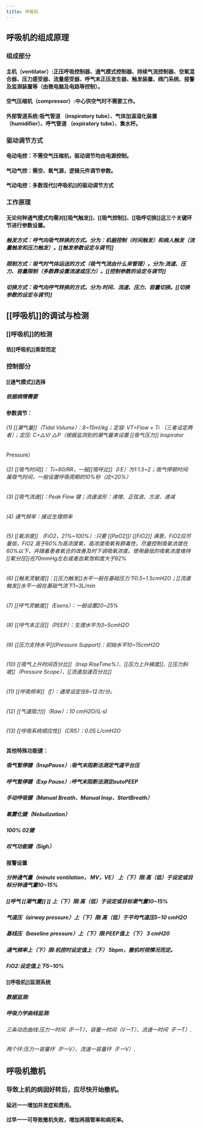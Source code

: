 ```yaml
---
title: 呼吸机
---
```


## 呼吸机的组成原理
### 组成部分
#### 主机（ventilator）:正压呼吸控制器、通气模式控制器、持续气流控制器、空氧混合器、压力感受器、流量感受器、呼气末正压发生器、触发装置、阀门系统、报警及监测装置等（由微电脑及电路等控制）。
#### 空气压缩机（compressor）:中心供空气时不需要工作。
#### 外部管道系统:吸气管道 （inspiratory tube）、气体加温湿化装置（humidifier）、呼气管道 （expiratory tube）、集水杯。
### 驱动调节方式
#### 电动电控：不需空气压缩机，驱动调节均由电源控制。
#### 气动气控：需空、氧气源，逻辑元件调节参数。
#### 气动电控：多数现代[[呼吸机]]的驱动调节方式
### 工作原理
#### 无论何种通气模式均需对[[吸气触发]]、[[吸气控制]]、[[吸呼切换]]这三个关键环节进行参数设置。
##### 触发方式：呼气向吸气转换的方式。分为：机器控制（时间触发）和病人触发（流量触发和压力触发）。[[触发参数设定与调节]]
##### 限制方式：吸气时气体运送的方式（吸气气流由什么来管理）。分为:流速、压力、容量限制（多数靠设置流速或压力）。[[控制参数的设定与调节]]
##### 切换方式：吸气向呼气转换的方式。分为:时间、流速、压力、容量切换。[[切换参数的设定与调节]]
## [[呼吸机]]的调试与检测
### [[呼吸机]]的检测
#### 依[[呼吸机]]类型而定
### 控制部分
#### [[通气模式]]选择
##### 依据病情需要
#### 参数调节：
###### (1) [[潮气量]]（Tidal Volume）：8~15ml/kg；定容: VT=Flow × Ti （三者设定两者）；定压: C=△V/ △P（根据监测到的潮气量来设置 [[吸气压力]] Inspirator
Pressure）
###### (2) [[吸气时间]]： Ti=60/RR，一般[[吸呼比]]（I:E）为1:1.5~2；吸气停顿时间: 属吸气时间，一般设置呼吸周期的10%秒（应<20%）
###### (3) [[吸气流速]]：Peak Flow 键；流速波形：递增、正弦波、方波、递减
###### (4) 通气频率：接近生理频率
###### (5) [[氧浓度]] （FiO2，21%~100%）:只要 [[PaO2]]/ [[FiO2]] 满意，FiO2应尽量低，FiO2 高于60%为高浓度氧，高浓度吸氧有肺毒性，尽量控制吸氧浓度在60%以下，并随着患者氧合的改善及时下调吸氧浓度。使用最低的吸氧浓度维持[[氧分压]]在70mmHg左右或者血氧饱和度大于92%
###### (6) [[触发灵敏度]]：[[压力触发]]水平一般在基础压力下0.5~1.5cmH2O；[[流速触发]]水平一般在基础气流下1~3L/min
###### (7) [[呼气灵敏度]]（Esens）：一般设置20~25%
###### (8) [[呼气末正压]]（PEEP）：生理水平为3~5cmH2O
###### (9) [[压力支持水平]](Pressure Support)：初始水平10~15cmH2O
###### (10) [[吸气上升时间百分比]]（Insp RiseTime%）、[[压力上升梯度]]、[[压力斜坡]]（Pressure Scope）、[[流速加速百分比]]
###### (11) [[呼吸频率]]（f）：通常设定在8~12次/分。
###### (12) [[气道阻力]]（Raw）：10 cmH2O/(L·s)
###### (13) [[呼吸系统顺应性]]（CRS）：0.05 L/cmH2O
#### 其他特殊功能键：
##### 吸气暂停键（InspPause）:吸气末阻断法测定气道平台压
##### 呼气暂停键（Exp Pause）:呼气末阻断法测定autoPEEP
##### 手动呼吸键（Manual Breath、Manual Insp、StartBreath）
##### 氧雾化键（Nebulization）
##### 100% 02键
##### 叹气功能键（Sigh）
#### 报警设置
##### 分钟通气量（minute ventilation， MV，VE） 上（下）限:高（低）于设定或目标分钟通气量10~15%
##### [[呼气 [[潮气量]] ]] 上（下）限:高（低）于设定或目标潮气量10~15%
##### 气道压（airway pressure）上（下）限:高（低）于平均气道压5~10 cmH2O
##### 基线压（baseline pressure）上（下）限:PEEP值上（下） 3 cmH20
##### 通气频率上（下）限:机控时设定值上（下） 5bpm，撤机时视情况而定。
##### FiO2:设定值上下5~10%
#### [[呼吸机]]监测系统
##### 数据监测:
##### 呼吸力学曲线监测:
###### 三条动态曲线:压力一时间（P一T）、容量一时间（V一T）、流速一时间（F一T）.
###### 两个环:压力一容量环（P一V）、流速一容量环（F一V）.
## 呼吸机撤机
### 导致上机的病因好转后，应尽快开始撤机。
#### 延迟一一增加并发症和费用。
#### 过早一一可导致撤机失败，增加再插管率和病死率。